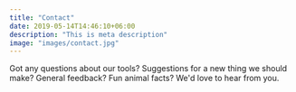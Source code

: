 ```yaml
---
title: "Contact"
date: 2019-05-14T14:46:10+06:00
description: "This is meta description"
image: "images/contact.jpg"
---
```

Got any questions about our tools? Suggestions for a new thing we should make? General feedback? Fun animal facts? We'd love to hear from you.
